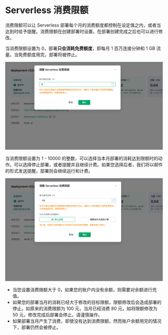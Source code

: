 # Serverless 消费限额

消费限额可以让 Serverless 部署每个月的消费额度都控制在设定值之内，或者当达到时给予提醒。消费限额在创建部署时设置，在部署创建完成之后也可以进行修改。

当消费限额设置为 0，部署**只会消耗免费额度**，即每月 1 百万连接分钟和 1 GB 流量。当免费额度用完，部署将被停止。

   ![spend_limit_0](./_assets/spend_limit_0.png)

当消费限额设置为 1 - 10000 的整数，可以选择当本月部署的消耗达到限额时的动作。可以选择停止部署，或者提醒并且继续计费。如果您选择后者，我们将以邮件的形式发送提醒，部署则会继续运行和计费。

   ![spend_limit_1](./_assets/spend_limit_1.png)

- 当您设置消费限额大于 0，如果您的账户内没有余额，则需要对余额进行充值。
- 如果您的部署当月的消耗已经大于修改的目标限额，限额修改后会造成部署的停止。如原来的消费限额为 100 元，当月已经消费 80 元，如将限额修改为 50 元，修改完成后部署会停止。请谨慎操作。
- 如果部署当月产生了消费，即使没有达到消费限额，然而账户余额用完的情况下，部署仍然会被停止。



